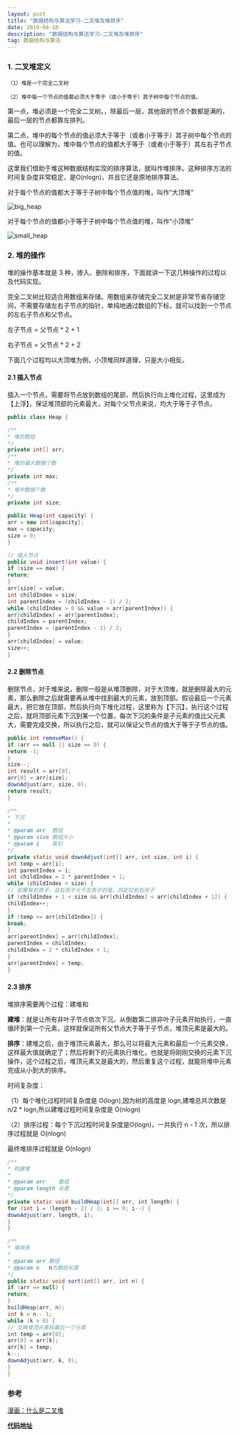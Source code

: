 ```yaml
---
layout: post
title: "数据结构与算法学习-二叉堆及堆排序"
date: 2019-04-10
description: "数据结构与算法学习-二叉堆及堆排序"
tag: 数据结构与算法
---
```

### 1. 二叉堆定义

```
（1）堆是一个完全二叉树

（2）堆中每一个节点的值都必须大于等于（或小于等于）其子树中每个节点的值。

```

第一点，堆必须是一个完全二叉树。，除最后一层，其他层的节点个数都是满的，最后一层的节点都靠左排列。

第二点，堆中的每个节点的值必须大于等于（或者小于等于）其子树中每个节点的值。也可以理解为，堆中每个节点的值都大于等于（或者小于等于）其左右子节点的值。

这里我们借助于堆这种数据结构实现的排序算法，就叫作堆排序。这种排序方法的时间复杂度非常稳定，是O(nlogn)，并且它还是原地排序算法。

对于每个节点的值都大于等于子树中每个节点值的堆，叫作“大顶堆”

![big_heap](https://github.com/RalfNick/PicRepository/raw/master/DataStruct/Heap/big_heap.png)

对于每个节点的值都小于等于子树中每个节点值的堆，叫作“小顶堆”

![small_heap](https://github.com/RalfNick/PicRepository/raw/master/DataStruct/Heap/small_heap.png)

### 2. 堆的操作

堆的操作基本就是 3 种，掺入、删除和排序，下面就讲一下这几种操作的过程以及代码实现。

完全二叉树比较适合用数组来存储。用数组来存储完全二叉树是非常节省存储空间，不需要存储左右子节点的指针，单纯地通过数组的下标，就可以找到一个节点的左右子节点和父节点。

左子节点 = 父节点 * 2 + 1

右子节点 = 父节点 * 2 + 2

下面几个过程均以大顶堆为例，小顶堆同样道理，只是大小相反。

#### 2.1 插入节点

插入一个节点，需要将节点放到数组的尾部，然后执行向上堆化过程，这里成为【上浮】，保证堆顶部的元素最大，对每个父节点来说，均大于等于子节点。

```java
public class Heap {

/**
* 堆的数组
*/
private int[] arr;
/**
* 堆的最大数据个数
*/
private int max;
/**
* 堆中数据个数
*/
private int size;

public Heap(int capacity) {
arr = new int[capacity];
max = capacity;
size = 0;
}

// 插入节点
public void insert(int value) {
if (size == max) {
return;
}
arr[size] = value;
int childIndex = size;
int parentIndex = (childIndex - 1) / 2;
while (childIndex > 0 && value > arr[parentIndex]) {
arr[childIndex] = arr[parentIndex];
childIndex = parentIndex;
parentIndex = (parentIndex - 1) / 2;
}
arr[childIndex] = value;
size++;
}
```
#### 2.2 删除节点

删除节点，对于堆来说，删除一般是从堆顶删除，对于大顶堆，就是删除最大的元素，那么删除之后就需要再从堆中找到最大的元素，放到顶部。假设最后一个元素最大，把它放在顶部，然后执行向下堆化过程，这里称为【下沉】，执行这个过程之后，就将顶部元素下沉到某一个位置，每次下沉的条件是子元素的值比父元素大，需要完成交换，所以执行之后，就可以保证父节点的值大于等于子节点的值。

```java
public int removeMax() {
if (arr == null || size == 0) {
return -1;
}
size--;
int result = arr[0];
arr[0] = arr[size];
downAdjust(arr, size, 0);
return result;
}

/**
* 下沉
*
* @param arr  数组
* @param size 数组大小
* @param i    索引
*/
private static void downAdjust(int[] arr, int size, int i) {
int temp = arr[i];
int parentIndex = i;
int childIndex = 2 * parentIndex + 1;
while (childIndex < size) {
// 如果有右孩子，且右孩子大于左孩子的值，则定位到右孩子
if (childIndex + 1 < size && arr[childIndex] < arr[childIndex + 1]) {
childIndex++;
}
if (temp >= arr[childIndex]) {
break;
}
arr[parentIndex] = arr[childIndex];
parentIndex = childIndex;
childIndex = 2 * childIndex + 1;
}
arr[parentIndex] = temp;
}
```

#### 2.3 排序

堆排序需要两个过程：建堆和

**建堆**：就是让所有非叶子节点依次下沉，从倒数第二排非叶子元素开始执行，一直循环到第一个元素，这样就保证所有父节点大于等于子节点，堆顶元素是最大的。

**排序**：建堆之后，由于堆顶元素最大，那么可以将最大元素和最后一个元素交换，这样最大值就确定了；然后将剩下的元素执行堆化，也就是将刚刚交换的元素下沉操作，这个过程之后，堆顶元素又是最大的，然后重复这个过程，就能将堆中元素完成从小到大的排序。

时间复杂度：

（1）每个堆化过程时间复杂度是 O(logn),因为树的高度是 logn,建堆总共次数是 n/2 * logn,所以建堆过程时间复杂度是 O(nlogn)

（2）排序过程：每个下沉过程时间复杂度是O(logn)，一共执行 n - 1 次，所以排序过程就是 O(nlogn)

最终堆排序过程就是 O(nlogn)

```java
/**
* 构建堆
*
* @param arr    数组
* @param length 长度
*/
private static void buildHeap(int[] arr, int length) {
for (int i = (length - 2) / 2; i >= 0; i--) {
downAdjust(arr, length, i);
}
}

/**
* 堆排序
*
* @param arr 数组
* @param n   n为数组长度
*/
public static void sort(int[] arr, int n) {
if (arr == null) {
return;
}
buildHeap(arr, n);
int k = n - 1;
while (k > 0) {
// 交换堆顶元素和最后一个元素
int temp = arr[0];
arr[0] = arr[k];
arr[k] = temp;
k--;
downAdjust(arr, k, 0);
}
}
```

### 参考

[漫画：什么是二叉堆](https://mp.weixin.qq.com/s?__biz=MzIxMjE5MTE1Nw==&mid=2653195207&idx=2&sn=12689c6c1a92e7ec3cce4d423019ec2a&chksm=8c99f91dbbee700b8e760d06b27582037ab0713295dacf2b5a7a7f954c0032fe860aa0bf8b74&scene=21#wechat_redirect)



[**代码地址**](https://github.com/RalfNick/DataStruct/blob/007e7ad746f5d41e08c9ff5e85afaddf346de526/src/heap/Heap.java)

